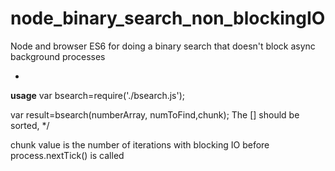 # node_binary_search_non_blockingIO
Node and browser ES6 for doing a binary search that doesn't block async background processes

*
**usage**
var bsearch=require('./bsearch.js');

var result=bsearch(numberArray, numToFind,chunk); The [] should be sorted,
*/

chunk value is the number of iterations with blocking IO before process.nextTick() is called
